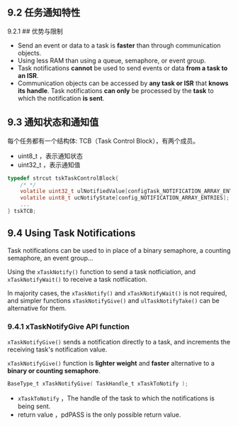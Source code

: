 ## 9.2 任务通知特性

9.2.1 ## 优势与限制

- Send an event or data to a task is **faster** than through communication objects.
- Using less RAM than using a queue, semaphore, or event group.
- Task notifications **cannot** be used to send events or data **from a task to an ISR**.
- Communication objects can be accessed by **any task or ISR** that **knows its handle**. Task notifications **can only** be processed by the **task** to which the notification **is sent**.


## 9.3 通知状态和通知值

每个任务都有一个结构体: TCB（Task Control Block），有两个成员。

- uint8_t ，表示通知状态
- uint32_t ，表示通知值

```c
typedef strcut tskTaskControlBlock{
	/* */
	volatile uint32_t ulNotifiedValue[configTask_NOTIFICATION_ARRAY_ENTRIES];
	volatile uint8_t ucNotifyState[config_NOTIFICATION_ARRAY_ENTRIES];
	...
} tskTCB;

```

## 9.4 Using Task Notifications

Task notifications can be used to in place of a binary semaphore, a counting semaphore, an event group...

Using the `xTaskNotify()` function to send a task notficiation, and `xTaskNotifyWait()`  to receive a task notfiication.

In majority cases, the `xTaskNotify()` and `xTaskNotifyWait()` is not required, and simpler functions `xTaskNotifyGive()` and `ulTaskNotifyTake()` can be alternative for them.

### 9.4.1 xTaskNotifyGive API function

`xTaskNotifyGive()` sends a notification directly to a task, and increments the receiving task's notification value.

`xTaskNotifyGive()` function is **lighter weight** and **faster** alternative to a **binary or counting semaphore**.

```c
BaseType_t xTaskNotifyGive( TaskHandle_t xTaskToNotify );
```

- `xTaskToNotify` ，The handle of the task to which the notifications is being sent.
- return value ，pdPASS is the only possible return value.

